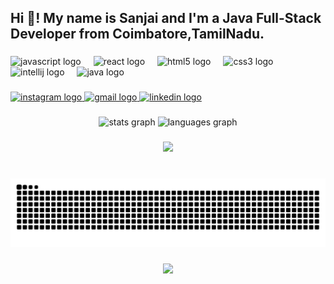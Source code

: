 <h2 align="left">Hi 👋! My name is  Sanjai and I'm a Java Full-Stack Developer from Coimbatore,TamilNadu.</h2>

###

<div align="left">
  <img src="https://cdn.jsdelivr.net/gh/devicons/devicon/icons/javascript/javascript-original.svg" height="53" alt="javascript logo"  />
  <img width="12" />
  <img src="https://cdn.jsdelivr.net/gh/devicons/devicon/icons/react/react-original.svg" height="53" alt="react logo"  />
  <img width="12" />
  <img src="https://cdn.jsdelivr.net/gh/devicons/devicon/icons/html5/html5-original.svg" height="53" alt="html5 logo"  />
  <img width="12" />
  <img src="https://cdn.jsdelivr.net/gh/devicons/devicon/icons/css3/css3-original.svg" height="53" alt="css3 logo"  />
  <img width="12" />
  <img src="https://cdn.jsdelivr.net/gh/devicons/devicon/icons/intellij/intellij-original.svg" height="53" alt="intellij logo"  />
  <img width="12" />
  <img src="https://cdn.jsdelivr.net/gh/devicons/devicon/icons/java/java-original.svg" height="53" alt="java logo"  />
</div>

###

<div align="left">
  <a href="https://www.instagram.com/sanjx_ai?igsh=OWllZHpyN285b3pu" target="_blank">
    <img src="https://img.shields.io/static/v1?message=Instagram&logo=instagram&label=&color=E4405F&logoColor=white&labelColor=&style=for-the-badge" height="35" alt="instagram logo"  />
  </a>
  <a href="sanjaisanjai6551@gmail.com" target="_blank">
    <img src="https://img.shields.io/static/v1?message=Gmail&logo=gmail&label=&color=D14836&logoColor=white&labelColor=&style=for-the-badge" height="35" alt="gmail logo"  />
  </a>
  <a href="https://www.instagram.com/sanjx_ai?igsh=OWllZHpyN285b3pu" target="_blank">
    <img src="https://img.shields.io/static/v1?message=LinkedIn&logo=linkedin&label=&color=0077B5&logoColor=white&labelColor=&style=for-the-badge" height="35" alt="linkedin logo"  />
  </a>
</div>

###

<div align="center">
  <img src="https://github-readme-stats.vercel.app/api?username=Sanjai1232&hide_title=false&hide_rank=false&show_icons=true&include_all_commits=true&count_private=true&disable_animations=false&theme=dracula&locale=en&hide_border=false" height="150" alt="stats graph"  />
  <img src="https://github-readme-stats.vercel.app/api/top-langs?username=Sanjai1232&locale=en&hide_title=false&layout=compact&card_width=320&langs_count=5&theme=dracula&hide_border=false" height="150" alt="languages graph"  />
</div>

###

<div align="center">
  <img height="258" src="https://media.giphy.com/media/scZPhLqaVOM1qG4lT9/giphy.gif?cid=ecf05e47oaw0lm5e94ypqpvjut9qxludfi6xslbowb69kqv0&ep=v1_gifs_search&rid=giphy.gif&ct=g"  />
</div>

###

<br clear="both">

<img src="https://raw.githubusercontent.com/Sanjai1232/Sanjai1232/output/snake.svg" alt="Snake animation" />

###

<div align="center">
  <img height="248" src="https://media2.giphy.com/media/v1.Y2lkPTc5MGI3NjExaW9uNjk1NWc1eHU2ZWZycGp2NHBxZjM4c3Ztc3lrdHpxcHgxejZmaSZlcD12MV9pbnRlcm5hbF9naWZfYnlfaWQmY3Q9Zw/VTtANKl0beDFQRLDTh/giphy.gif"  />
</div>

###
